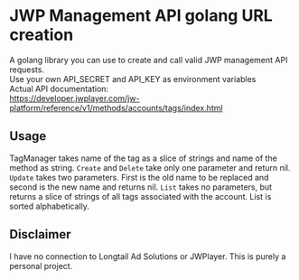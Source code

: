 # JWP Management API golang URL creation
A golang library you can use to create and call valid JWP management API requests.</br>
Use your own API_SECRET and API_KEY as environment variables</br>
Actual API documentation: </br>
https://developer.jwplayer.com/jw-platform/reference/v1/methods/accounts/tags/index.html </br>
## Usage
TagManager takes name of the tag as a slice of strings and name of the method as string. `Create` and `Delete` take only one parameter and return nil. `Update` takes two parameters. First is the old name to be replaced and second is the new name and returns nil. `List` takes no parameters, but returns a slice of strings of all tags associated with the account. List is sorted alphabetically.

## Disclaimer
I have no connection to Longtail Ad Solutions or JWPlayer. This is purely a personal project.
